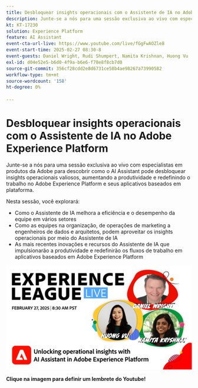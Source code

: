 ```yaml
---
title: Desbloquear insights operacionais com o Assistente de IA no Adobe Experience Platform
description: Junte-se a nós para uma sessão exclusiva ao vivo com especialistas em produtos da Adobe para descobrir como o AI Assistant pode desbloquear insights operacionais valiosos, aumentando a produtividade e redefinindo o trabalho no Adobe Experience Platform e seus aplicativos baseados em plataforma.
kt: KT-17230
solution: Experience Platform
feature: AI Assistant
event-cta-url-live: https://www.youtube.com/live/fGgFwAOZle8
event-start-time: 2025-02-27 08:30-8
event-guests: Daniel Wright, Rudi Shumpert, Namita Krishnan, Huong Vu
exl-id: d04e52e5-b6d0-4f9a-b6e6-f78e8f8cb7d0
source-git-commit: 356cf28cdd2e8d6731ce58b4ae98267a73990582
workflow-type: tm+mt
source-wordcount: '158'
ht-degree: 0%

---
```


# Desbloquear insights operacionais com o Assistente de IA no Adobe Experience Platform

Junte-se a nós para uma sessão exclusiva ao vivo com especialistas em produtos da Adobe para descobrir como o AI Assistant pode desbloquear insights operacionais valiosos, aumentando a produtividade e redefinindo o trabalho no Adobe Experience Platform e seus aplicativos baseados em plataforma.

Nesta sessão, você explorará:

* Como o Assistente de IA melhora a eficiência e o desempenho da equipe em vários setores
* Como as equipes na organização, de operações de marketing a engenheiros de dados e arquitetos, podem aproveitar os insights operacionais por meio do Assistente de IA
* As mais recentes inovações e recursos do Assistente de IA que impulsionarão a produtividade e redefinirão os fluxos de trabalho em aplicativos baseados em Adobe Experience Platform

[![ExL LIVE em 27 de fevereiro de 2025](assets/WebBanner-Feb-27-2025.png)](https://engage.adobe.com/ExpLeagueLive-250227.html)

**Clique na imagem para definir um lembrete do Youtube!**

